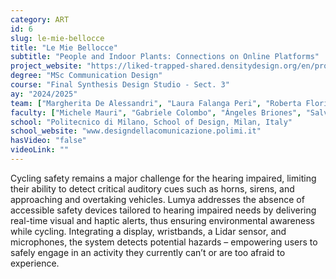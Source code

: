 ```yaml
---
category: ART
id: 6
slug: le-mie-bellocce
title: "Le Mie Bellocce"
subtitle: "People and Indoor Plants: Connections on Online Platforms"
project_website: "https://liked-trapped-shared.densitydesign.org/en/projects/indoor-plants"
degree: "MSc Communication Design"
course: "Final Synthesis Design Studio - Sect. 3"
ay: "2024/2025"
team: ["Margherita De Alessandri", "Laura Falanga Peri", "Roberta Florian", "Veronica Leoni", "Letizia Percuoco", "Sara Pugliano"]
faculty: ["Michele Mauri", "Gabriele Colombo", "Ángeles Briones", "Salvatore Zingale"]
school: "Politecnico di Milano, School of Design, Milan, Italy"
school_website: "www.designdellacomunicazione.polimi.it"
hasVideo: "false"
videoLink: ""
---
```


Cycling safety remains a major challenge for the hearing impaired, limiting their ability to detect critical auditory cues such as horns, sirens, and approaching and overtaking vehicles. Lumya addresses the absence of accessible safety devices tailored to hearing impaired needs by delivering real-time visual and haptic alerts, thus ensuring environmental awareness while cycling. Integrating a display, wristbands, a Lidar sensor, and microphones, the system detects potential hazards – empowering users to safely engage in an activity they currently can’t or are too afraid to experience.
